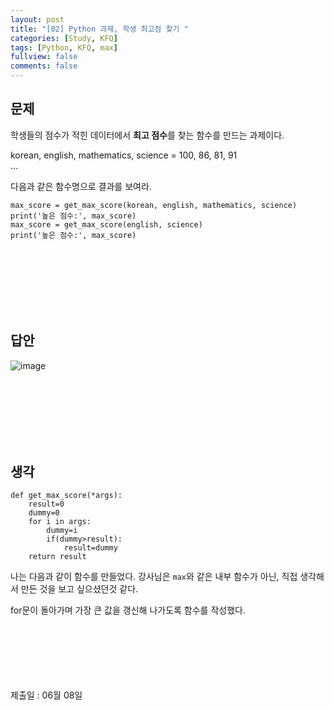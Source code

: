 ```yaml
---
layout: post
title: "[02] Python 과제, 학생 최고점 찾기 "
categories: [Study, KFQ]
tags: [Python, KFQ, max]
fullview: false
comments: false
---
```


## 문제
학생들의 점수가 적힌 데이터에서 **최고 점수**를 찾는 함수를 만드는 과제이다.


korean, english, mathematics, science = 100, 86, 81, 91   
                                             ... 
                                               ​

다음과 같은 함수명으로 결과를 보여라.
```
max_score = get_max_score(korean, english, mathematics, science)
​print('높은 점수:', max_score)   
max_score = get_max_score(english, science) 
print('높은 점수:', max_score)
```

<br><br><br><br><br><br>

## 답안
![image](https://user-images.githubusercontent.com/84369912/126753554-43bcaa52-e79a-4f7a-a51f-62266f9554c7.png)

<br><br><br><br><br><br>

## 생각
```
def get_max_score(*args):
    result=0
    dummy=0
    for i in args:
        dummy=i
        if(dummy>result):
            result=dummy
    return result
```

나는 다음과 같이 함수를 만들었다. 강사님은 `max`와 같은 내부 함수가 아닌, 직접 생각해서 만든 것을 보고 싶으셨던것 같다.

for문이 돌아가며 가장 큰 값을 갱신해 나가도록 함수를 작성했다.


<br><br><br><br><br><br>
제출일 : 06월 08일